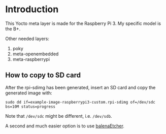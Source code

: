 # Introduction
This Yocto meta layer is made for the Raspberry Pi 3. My specific model is the B+.

Other needed layers:
1. poky
2. meta-openembedded
3. meta-raspberrypi

## How to copy to SD card
After the rpi-sdimg has been generated, insert an SD card and copy the generated image with:
```
sudo dd if=example-image-raspberrypi3-custom.rpi-sdimg of=/dev/sdc bs=10M status=progress
```

Note that `/dev/sdc` might be different, i.e. `/dev/sdb`.

A second and much easier option is to use [balenaEtcher](https://www.balena.io/etcher/).

